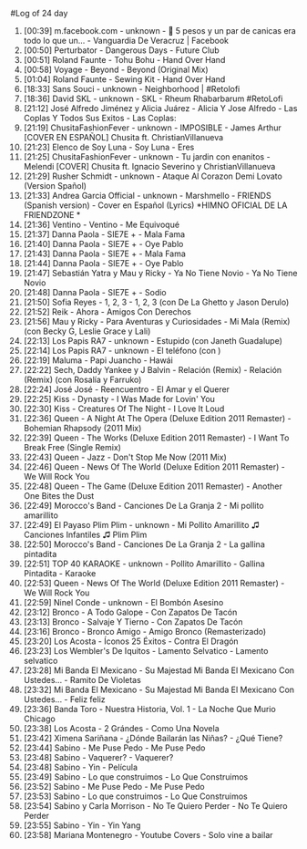 #Log of 24 day

1. [00:39] m.facebook.com - unknown - 👦 5 pesos y un par de canicas era todo lo que un... - Vanguardia De Veracruz | Facebook
1. [00:50] Perturbator - Dangerous Days - Future Club
1. [00:51] Roland Faunte - Tohu Bohu - Hand Over Hand
1. [00:58] Voyage - Beyond - Beyond (Original Mix)
1. [01:04] Roland Faunte - Sewing Kit - Hand Over Hand
1. [18:33] Sans Souci - unknown - Neighborhood | #Retolofi
1. [18:36] David SKL - unknown - SKL - Rheum Rhabarbarum #RetoLofi
1. [21:12] José Alfredo Jiménez y Alicia Juárez - Alicia Y Jose Alfredo - Las Coplas Y Todos Sus Exitos - Las Coplas:
1. [21:19] ChusitaFashionFever - unknown - IMPOSIBLE - James Arthur [COVER EN ESPAÑOL] Chusita ft. ChristianVillanueva
1. [21:23] Elenco de Soy Luna - Soy Luna - Eres
1. [21:25] ChusitaFashionFever - unknown - Tu jardin con enanitos - Melendi [COVER] Chusita ft. Ignacio Severino y ChristianVillanueva
1. [21:29] Rusher Schmidt - unknown - Ataque Al Corazon Demi Lovato (Version Spañol)
1. [21:33] Andrea Garcia Official - unknown - Marshmello - FRIENDS (Spanish version) - Cover en Español (Lyrics) *HIMNO OFICIAL DE LA FRIENDZONE *
1. [21:36] Ventino - Ventino - Me Equivoqué
1. [21:37] Danna Paola - SIE7E + - Mala Fama
1. [21:40] Danna Paola - SIE7E + - Oye Pablo
1. [21:43] Danna Paola - SIE7E + - Mala Fama
1. [21:44] Danna Paola - SIE7E + - Oye Pablo
1. [21:47] Sebastián Yatra y Mau y Ricky - Ya No Tiene Novio - Ya No Tiene Novio
1. [21:48] Danna Paola - SIE7E + - Sodio
1. [21:50] Sofia Reyes - 1, 2, 3 - 1, 2, 3 (con De La Ghetto y Jason Derulo)
1. [21:52] Reik - Ahora - Amigos Con Derechos
1. [21:56] Mau y Ricky - Para Aventuras y Curiosidades - Mi Mala (Remix) (con Becky G, Leslie Grace y Lali)
1. [22:13] Los Papis RA7 - unknown - Estupido (con Janeth Guadalupe)
1. [22:14] Los Papis RA7 - unknown - El teléfono (con )
1. [22:19] Maluma - Papi Juancho - Hawái
1. [22:22] Sech, Daddy Yankee y J Balvin - Relación (Remix) - Relación (Remix) (con Rosalía y Farruko)
1. [22:24] José José - Reencuentro - El Amar y el Querer
1. [22:25] Kiss - Dynasty - I Was Made for Lovin' You
1. [22:30] Kiss - Creatures Of The Night - I Love It Loud
1. [22:36] Queen - A Night At The Opera (Deluxe Edition 2011 Remaster) - Bohemian Rhapsody (2011 Mix)
1. [22:39] Queen - The Works (Deluxe Edition 2011 Remaster) - I Want To Break Free (Single Remix)
1. [22:43] Queen - Jazz - Don't Stop Me Now (2011 Mix)
1. [22:46] Queen - News Of The World (Deluxe Edition 2011 Remaster) - We Will Rock You
1. [22:48] Queen - The Game (Deluxe Edition 2011 Remaster) - Another One Bites the Dust
1. [22:49] Morocco's Band - Canciones De La Granja 2 - Mi pollito amarillito
1. [22:49] El Payaso Plim Plim - unknown - Mi Pollito Amarillito ♫  Canciones Infantiles ♫  Plim Plim
1. [22:50] Morocco's Band - Canciones De La Granja 2 - La gallina pintadita
1. [22:51] TOP 40 KARAOKE - unknown - Pollito Amarillito - Gallina Pintadita - Karaoke
1. [22:53] Queen - News Of The World (Deluxe Edition 2011 Remaster) - We Will Rock You
1. [22:59] Ninel Conde - unknown - El Bombón Asesino
1. [23:12] Bronco - A Todo Galope - Con Zapatos De Tacón
1. [23:13] Bronco - Salvaje Y Tierno - Con Zapatos De Tacón
1. [23:16] Bronco - Bronco Amigo - Amigo Bronco (Remasterizado)
1. [23:20] Los Acosta - Íconos 25 Éxitos - Contra El Dragón
1. [23:23] Los Wembler's De Iquitos - Lamento Selvatico - Lamento selvatico
1. [23:28] Mi Banda El Mexicano - Su Majestad Mi Banda El Mexicano Con Ustedes... - Ramito De Violetas
1. [23:32] Mi Banda El Mexicano - Su Majestad Mi Banda El Mexicano Con Ustedes... - Feliz feliz
1. [23:36] Banda Toro - Nuestra Historia, Vol. 1 - La Noche Que Murio Chicago
1. [23:38] Los Acosta - 2 Grándes - Como Una Novela
1. [23:42] Ximena Sariñana - ¿Dónde Bailarán las Niñas? - ¿Qué Tiene?
1. [23:44] Sabino - Me Puse Pedo - Me Puse Pedo
1. [23:48] Sabino - Vaquerer? - Vaquerer?
1. [23:48] Sabino - Yin - Película
1. [23:49] Sabino - Lo que construimos - Lo Que Construimos
1. [23:52] Sabino - Me Puse Pedo - Me Puse Pedo
1. [23:53] Sabino - Lo que construimos - Lo Que Construimos
1. [23:54] Sabino y Carla Morrison - No Te Quiero Perder - No Te Quiero Perder
1. [23:55] Sabino - Yin - Yin Yang
1. [23:58] Mariana Montenegro - Youtube Covers - Solo vine a bailar
